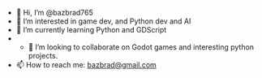 - 👋 Hi, I’m @bazbrad765
- 👀 I’m interested in game dev, and Python dev and AI
- 🌱 I’m currently learning Python and GDScript
- - 💞️ I’m looking to collaborate on Godot games and interesting python projects.
- 📫 How to reach me: bazbrad@gmail.com

